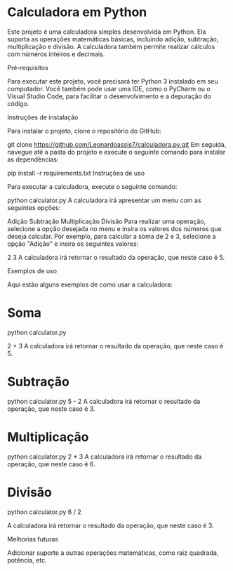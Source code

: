 # Calculadora em Python
Este projeto é uma calculadora simples desenvolvida em Python. Ela suporta as operações matemáticas básicas, incluindo adição, subtração, multiplicação e divisão. A calculadora também permite realizar cálculos com números inteiros e decimais.

Pré-requisitos

Para executar este projeto, você precisará ter Python 3 instalado em seu computador. Você também pode usar uma IDE, como o PyCharm ou o Visual Studio Code, para facilitar o desenvolvimento e a depuração do código.

Instruções de instalação

Para instalar o projeto, clone o repositório do GitHub:

git clone https://github.com/Leonardoassis7/calculadora.py.git
Em seguida, navegue até a pasta do projeto e execute o seguinte comando para instalar as dependências:

pip install -r requirements.txt
Instruções de uso

Para executar a calculadora, execute o seguinte comando:

python calculator.py
A calculadora irá apresentar um menu com as seguintes opções:

Adição
Subtração
Multiplicação
Divisão
Para realizar uma operação, selecione a opção desejada no menu e insira os valores dos números que deseja calcular. Por exemplo, para calcular a soma de 2 e 3, selecione a opção "Adição" e insira os seguintes valores:

2
3
A calculadora irá retornar o resultado da operação, que neste caso é 5.

Exemplos de uso

Aqui estão alguns exemplos de como usar a calculadora:

# Soma
python calculator.py

2 +
3
A calculadora irá retornar o resultado da operação, que neste caso é 5.

# Subtração
python calculator.py
5 -
2
A calculadora irá retornar o resultado da operação, que neste caso é 3.

# Multiplicação
python calculator.py
2 *
3
A calculadora irá retornar o resultado da operação, que neste caso é 6.

# Divisão
python calculator.py
6 /
2 

A calculadora irá retornar o resultado da operação, que neste caso é 3.

Melhorias futuras

Adicionar suporte a outras operações matemáticas, como raiz quadrada, potência, etc.

